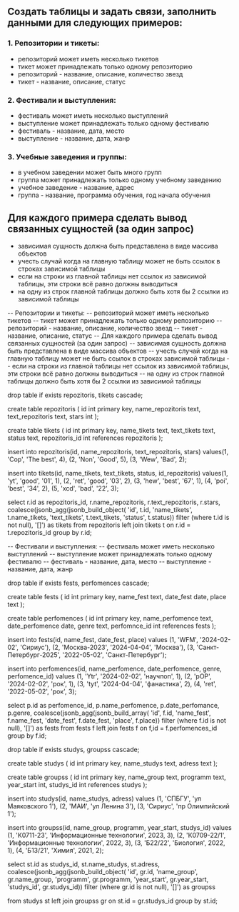 ## Создать таблицы и задать связи, заполнить данными для следующих примеров:

### 1. Репозитории и тикеты:
 - репозиторий может иметь несколько тикетов
 - тикет может принадлежать только одному репозиторию
 - репозиторий - название, описание, количество звезд
 - тикет - название, описание, статус

### 2. Фестивали и выступления:
- фестиваль может иметь несколько выступлений
- выступление может принадлежать только одному фестивалю
- фестиваль - название, дата, место
- выступление - название, дата, жанр

### 3. Учебные заведения и группы:
- в учебном заведении может быть много групп
- группа может принадлежать только одному учебному заведению
- учебное заведение - название, адрес
- группа - название, программа обучения, год начала обучения

## Для каждого примера сделать вывод связанных сущностей (за один запрос)
- зависимая сущность должна быть представлена в виде массива объектов
- учесть случай когда на главную таблицу может не быть ссылок в строках зависимой таблицы
- если на строки из главной таблицы нет ссылок из зависимой таблицы, эти строки всё равно должны выводиться
- на одну из строк главной таблицы должно быть хотя бы 2 ссылки из зависимой таблицы

-- Репозитории и тикеты:
-- репозиторий может иметь несколько тикетов
-- тикет может принадлежать только одному репозиторию
-- репозиторий - название, описание, количество звезд
-- тикет - название, описание, статус
-- Для каждого примера сделать вывод связанных сущностей (за один запрос)
-- зависимая сущность должна быть представлена в виде массива объектов
-- учесть случай когда на главную таблицу может не быть ссылок в строках зависимой таблицы
-- если на строки из главной таблицы нет ссылок из зависимой таблицы, эти строки всё равно должны выводиться
-- на одну из строк главной таблицы должно быть хотя бы 2 ссылки из зависимой таблицы


drop table if exists repozitoris, tikets cascade;

create table repozitoris 
(
	id int primary key,
	name_repozitoris text,
	text_repozitoris text,
	stars int
);

create table tikets 
(
	id int primary key,
	name_tikets text,
	text_tikets text,
	status text,
	repozitoris_id int references repozitoris
);

insert into repozitoris(id, name_repozitoris, text_repozitoris, stars)
values(1, 'Cop', 'The best', 4),
	  (2, 'Non', 'Good', 5),
	  (3, 'Wew', 'Bad', 2);
	  
insert into tikets(id, name_tikets, text_tikets, status, id_repozitoris)
values(1, 'yt', 'good', '01', 1),
	  (2, 'ret', 'good', '03', 2),
	  (3, 'hew', 'best', '67', 1),
	  (4, 'poi', 'best', '34', 2),
	  (5, 'xcd', 'bad', '22', 3);
	  

select
	r.id as repozitoris_id,
	r.name_repozitoris,
	r.text_repozitoris,
	r.stars,
	coalesce(jsonb_agg(jsonb_build_object(
	'id', t.id, 'name_tikets', t.name_tikets, 'text_tikets', t.text_tikets, 'status', t.status))
		filter (where t.id is not null), '[]') as tikets
from repozitoris
left join tikets t on r.id = t.repozitoris_id
group by r.id;
	


-- Фестивали и выступления:
-- фестиваль может иметь несколько выступлений
-- выступление может принадлежать только одному фестивалю
-- фестиваль - название, дата, место
-- выступление - название, дата, жанр

drop table if exists fests, perfomences cascade;

create table fests
(
	id int primary key,
	name_fest text,
	date_fest date,
	place text
);

create table perfomences
(
	id int primary key,
	name_perfomence text,
	date_perfomence date,
	genre text,
	perfomnce_id int references fests
);

insert into fests(id, name_fest, date_fest, place)
values
(1, 'WFM', '2024-02-02', 'Сириус'),
(2, 'Moсква-2023', '2024-04-04', 'Москва'),
(3, 'Санкт-Петербург-2025', '2022-05-02', 'Санкт-Петербург');

insert into perfomences(id, name_perfomence, date_perfomence, genre, perfomence_id)
values
(1, 'Ytr', '2024-02-02', 'научпоп', 1),
(2, 'pOP', '2024-02-02', 'рок', 1),
(3, 'tyt', '2024-04-04', 'фанастика', 2),
(4, 'ret', '2022-05-02', 'рок', 3);


select
	p.id as perfomence_id,
	p.name_perfomence,
	p.date_perfomance,
	p.genre,
	coalesce(jsonb_agg(jsonb_build_array(
	'id', f.id, 'name_fest', f.name_fest, 'date_fest', f.date_fest, 'place', f.place))
		filter (where f.id is not null), '[]') as fests
from fests f
left join fests f on f,id = f.perfomences_id
group by f.id;

drop table if exists studys, groupss cascade;

create table studys
(
	id int primary key,
	name_studys text,
	adress text
);

create table groupss
(
	id int primary key,
	name_group text,
	programm text,
	year_start int,
	studys_id int references studys
);

insert into studys(id, name_studys, adress)
values
(1, 'СПБГУ', 'ул Маяковского 1'),
(2, 'МАИ', 'ул Ленина 3'),
(3, 'Сириус', 'пр Олимпийский 1');

insert into groupss(id, name_group, programm, year_start, studys_id)
values
(1, 'К0711-23', 'Информационные технологии', 2023, 3),
(2, 'К0709-22/1', 'Информационные технологии', 2022, 3),
(3, 'Б22/22', 'Биология', 2022, 1),
(4, 'Б13/21', 'Химия', 2021, 2);

select 
	st.id as studys_id,
	st.name_studys,
	st.adress,
	coalesce(jsonb_agg(jsonb_build_object(
	'id', gr.id, 'name_group', gr.name_group, 'programm', gr.programm, 'year_start', gr.year_start, 'studys_id', gr.studys_id))
		filter (where gr.id is not null), '[]') as groupss

from studys st
left join groupss gr on st.id = gr.studys_id
group by st.id;


